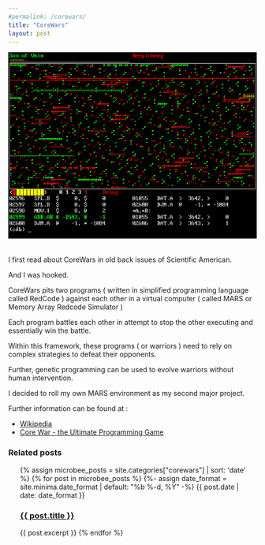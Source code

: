 ```yaml
---
#permalink: /corewars/
title: "CoreWars"
layout: post
---
```


![pMARS screenshot](/assets/images/pmarssdl.png "pMARS screenshot")

<br>
I first read about CoreWars in old back issues of Scientific American.

And I was hooked.

CoreWars pits two programs ( written in simplified programming language called RedCode ) against each other in a virtual computer ( called MARS or Memory Array Redcode Simulator )

Each program battles each other in attempt to stop the other executing and essentially win the battle.

Within this framework, these programs ( or warriors ) need to rely on complex strategies to defeat their opponents.  

Further,  genetic programming can be used to evolve warriors without human intervention.

I decided to roll my own MARS environment as my second major project.

Further information can be found at :

- [Wikipedia](https://en.wikipedia.org/wiki/Core_War "Wikipedia")
- [Core War - the Ultimate Programming Game](https://corewar.co.uk/ "Core War - the Ultimate Programming Game")

### Related posts

<ul class="post-list">
{% assign microbee_posts = site.categories["corewars"] | sort: 'date' %}
{% for post in microbee_posts %}
    {%- assign date_format = site.minima.date_format | default: "%b %-d, %Y" -%}
      {{ post.date | date: date_format }}
      <h3><a href="{{ post.url }}">{{ post.title }}</a></h3>
      {{ post.excerpt }}
    {% endfor %}
</ul>
 